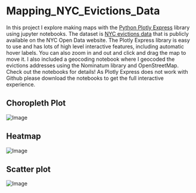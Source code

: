 # Mapping_NYC_Evictions_Data

In this project I explore making maps with the [Python Plotly Express](https://plotly.com/python/plotly-express/) library using jupyter notebooks.  The dataset is [NYC evictions data](https://data.cityofnewyork.us/City-Government/Evictions/6z8x-wfk4) that is publicly available on the NYC Open Data website.  The Plotly Express library is easy to use and has lots of high level interactive features, including automatic hover labels. You can also zoom in and out and click and drag the map to move it. I also included a geocoding notebook where I geocoded the evictions addresses using the Nominatum library and OpenStreetMap. Check out the notebooks for details!  As Plotly Express does not work with Github please download the notebooks to get the full interactive experience.

## Choropleth Plot
![Image](https://github.com/nateswill/Mapping_NYC_Evictions_Data/blob/main/images/choropleth.JPG)

## Heatmap
![Image](https://github.com/nateswill/Mapping_NYC_Evictions_Data/blob/main/images/heatmap.JPG)

## Scatter plot
![Image](https://github.com/nateswill/Mapping_NYC_Evictions_Data/blob/main/images/scatterplot.JPG)

